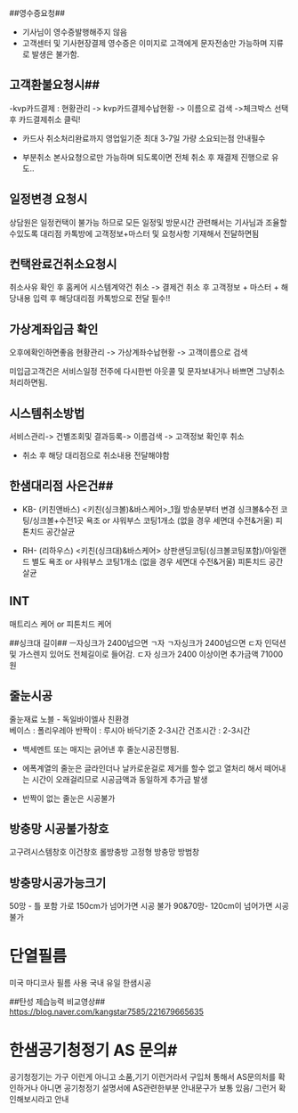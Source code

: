 
##영수증요청##
 * 기사님이 영수증발행해주지 않음
* 고객센터 및 기사현장결제 영수증은 이미지로 고객에게 문자전송만 가능하며 지류로 발생은 불가함.


## 고객환불요청시## 
-kvp카드결제 : 현황관리 -> kvp카드결제수납현황 -> 이름으로 검색 ->체크박스 선택 후 카드결제취소 클릭! 
* 카드사 취소처리완료까지 영업일기준 최대 3-7일 가량 소요되는점 안내필수

* 부분취소 본사요청으로만 가능하며 되도록이면 전체 취소 후 재결제 진행으로 유도.. 


## 일정변경 요청시 ##
상담원은 일정컨택이 불가능 하므로 모든 일정및 방문시간 관련해서는 기사님과 조율할수있도록 대리점 카톡방에 고객정보+마스터  및 요청사항 기재해서 전달하면됨

## 컨택완료건취소요청시 ##
취소사유 확인 후 홈케어 시스템계약건 취소 -> 결제건 취소 후 고객정보 + 마스터 + 해당내용 입력 후 해당대리점 카톡방으로 전달 필수!!

## 가상계좌입금 확인 ##

오후에확인하면좋음
현황관리 -> 가상계좌수납현황 -> 고객이름으로 검색

 미입금고객건은 서비스일정 전주에 다시한번 아웃콜 및 문자보내거나 바쁘면 그냥취소처리하면됨.


## 시스템취소방법 ##
서비스관리-> 건별조회및 결과등록-> 이름검색 -> 고객정보 확인후 취소
* 취소 후 해당 대리점으로 취소내용 전달해야함


## 한샘대리점 사은건##
- KB-  (키친앤바스)
<키친(싱크볼)&바스케어>_1월 방송분부터 변경 
싱크볼&수전 코팅/싱크볼+수전1곳 
욕조 or 샤워부스 코팅1개소 
(없을 경우 세면대 수전&거울)
피톤치드 공간살균

- RH- (리하우스)
<키친(싱크대)&바스케어>
상판샌딩코팅(싱크볼코팅포함)/아일랜드 별도
욕조 or 샤워부스 코팅1개소
(없을 경우 세면대 수전&거울)
피톤치드 공간살균 


## INT ## 
매트리스 케어 or 피톤치드 케어 

##싱크대 길이##
ㅡ자싱크가 2400넘으면 ㄱ자
ㄱ자싱크가 2400넘으면 ㄷ자
인덕션 및 가스렌지 있어도 전체길이로 들어감.
ㄷ자 싱크가 2400 이상이면 추가금액 71000원

## 줄눈시공 ##
줄눈재료
노블 - 독일바이엘사 친환경  
베이스 : 폴리우레아 
반짝이 : 루시아
바닥기준 2-3시간 
건조시간 : 2-3시간 

* 백세멘트 또는 매지는 긁어낸
  후 줄눈시공진행됨.
* 에폭계열의 줄눈은 글라인더나 날카로운걸로 제거를 할수 없고 열처리 해서 떼어내는 시간이 오래걸리므로 시공금액과 동일하게 추가금 발생

* 반짝이 없는 줄눈은 시공불가


## 방충망 시공불가창호 ##
고구려시스템창호
이건창호
롤방충방
고정형 방충망 
방범창 

## 방충망시공가능크기 ##
50망 - 틀 포함 가로 150cm가 넘어가면 시공 불가
90&70망- 120cm이 넘어가면 시공 불가

# 단열필름 # 
 미국  마디코사 필름 사용
국내 유일 한샘시공
  
##탄성 제습능력 비교영상##
https://blog.naver.com/kangstar7585/221679665635


# 한샘공기청정기 AS 문의#
공기청정기는 가구 이런게 아니고 소품,기기 이런거라서
구입처 통해서 AS문의처를 확인하거나
아니면 공기청정기 설명서에 AS관련한부분 안내문구가 보통 있음/ 그런거 확인해보시라고 안내